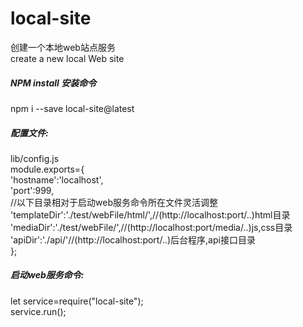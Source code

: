 # local-site
创建一个本地web站点服务<br>
create a new local Web site<br>
##### NPM install 安装命令
npm i --save local-site@latest<br>
##### 配置文件:
lib/config.js<br>
module.exports={<br>
  'hostname':'localhost',<br>
  'port':999,<br>
  //以下目录相对于启动web服务命令所在文件灵活调整<br>
  'templateDir':'./test/webFile/html/',//(http://localhost:port/..)html目录<br>
  'mediaDir':'./test/webFile/',//(http://localhost:port/media/..)js,css目录<br>
  'apiDir':'./api/'//(http://localhost:port/..)后台程序,api接口目录<br>
};<br>
##### 启动web服务命令:
let service=require("local-site");<br>
service.run();
